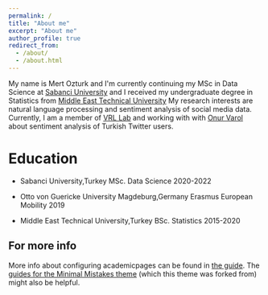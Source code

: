 ```yaml
---
permalink: /
title: "About me"
excerpt: "About me"
author_profile: true
redirect_from: 
  - /about/
  - /about.html
---
```


My name is Mert Ozturk and I'm currently continuing my MSc in Data Science at [Sabanci University](https://www.sabanciuniv.edu/en/) and I received my undergraduate degree in Statistics from [Middle East Technical University](https://www.metu.edu.tr/) My research interests are natural language processing and sentiment analysis of social media data. Currently, I am a member of [VRL Lab](http://varollab.com/index.html) and working with with [Onur Varol](http://www.onurvarol.com/) about sentiment analysis of Turkish Twitter users. 

Education
======
  * Sabanci University,Turkey 
    MSc. Data Science
    2020-2022

  * Otto von Guericke University Magdeburg,Germany
    Erasmus European Mobility
    2019

  * Middle East Technical University,Turkey
    BSc. Statistics
    2015-2020

For more info
------
More info about configuring academicpages can be found in [the guide](https://academicpages.github.io/markdown/). The [guides for the Minimal Mistakes theme](https://mmistakes.github.io/minimal-mistakes/docs/configuration/) (which this theme was forked from) might also be helpful.
